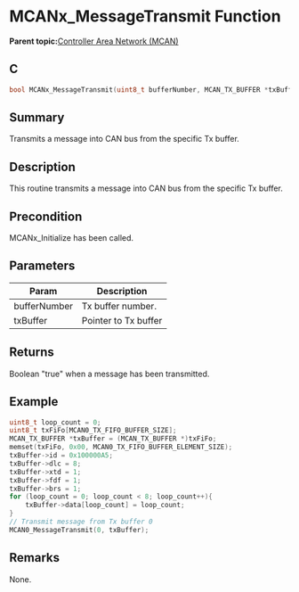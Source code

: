 # MCANx\_MessageTransmit Function

**Parent topic:**[Controller Area Network \(MCAN\)](GUID-C9F1E50C-1EF0-4941-A9CB-89808C7C54AF.md)

## C

```c
bool MCANx_MessageTransmit(uint8_t bufferNumber, MCAN_TX_BUFFER *txBuffer) // x - Instance of the MCAN peripheral
```

## Summary

Transmits a message into CAN bus from the specific Tx buffer.

## Description

This routine transmits a message into CAN bus from the specific Tx buffer.

## Precondition

MCANx\_Initialize has been called.

## Parameters

|Param|Description|
|-----|-----------|
|bufferNumber|Tx buffer number.|
|txBuffer|Pointer to Tx buffer|

## Returns

Boolean "true" when a message has been transmitted.

## Example

```c
uint8_t loop_count = 0;
uint8_t txFiFo[MCAN0_TX_FIFO_BUFFER_SIZE];
MCAN_TX_BUFFER *txBuffer = (MCAN_TX_BUFFER *)txFiFo;
memset(txFiFo, 0x00, MCAN0_TX_FIFO_BUFFER_ELEMENT_SIZE);
txBuffer->id = 0x100000A5;
txBuffer->dlc = 8;
txBuffer->xtd = 1;
txBuffer->fdf = 1;
txBuffer->brs = 1;
for (loop_count = 0; loop_count < 8; loop_count++){
    txBuffer->data[loop_count] = loop_count;
}
// Transmit message from Tx buffer 0
MCAN0_MessageTransmit(0, txBuffer);
```

## Remarks

None.

